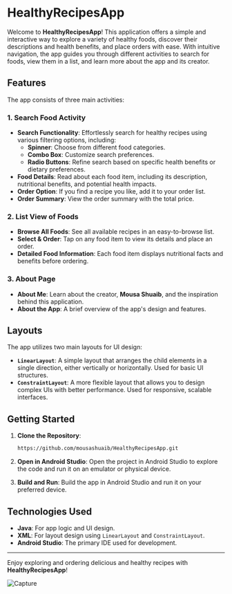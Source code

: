 # HealthyRecipesApp

Welcome to **HealthyRecipesApp**! This application offers a simple and interactive way to explore a variety of healthy foods, discover their descriptions and health benefits, and place orders with ease. With intuitive navigation, the app guides you through different activities to search for foods, view them in a list, and learn more about the app and its creator.

## Features

The app consists of three main activities:

### 1. **Search Food Activity**
   - **Search Functionality**: Effortlessly search for healthy recipes using various filtering options, including:
     - **Spinner**: Choose from different food categories.
     - **Combo Box**: Customize search preferences.
     - **Radio Buttons**: Refine search based on specific health benefits or dietary preferences.
   - **Food Details**: Read about each food item, including its description, nutritional benefits, and potential health impacts.
   - **Order Option**: If you find a recipe you like, add it to your order list.
   - **Order Summary**: View the order summary with the total price.

### 2. **List View of Foods**
   - **Browse All Foods**: See all available recipes in an easy-to-browse list.
   - **Select & Order**: Tap on any food item to view its details and place an order.
   - **Detailed Food Information**: Each food item displays nutritional facts and benefits before ordering.

### 3. **About Page**
   - **About Me**: Learn about the creator, **Mousa Shuaib**, and the inspiration behind this application.
   - **About the App**: A brief overview of the app's design and features.

## Layouts

The app utilizes two main layouts for UI design:
- **`LinearLayout`**: A simple layout that arranges the child elements in a single direction, either vertically or horizontally. Used for basic UI structures.
- **`ConstraintLayout`**: A more flexible layout that allows you to design complex UIs with better performance. Used for responsive, scalable interfaces.

## Getting Started

1. **Clone the Repository**:
    ```bash
    https://github.com/mousashuaib/HealthyRecipesApp.git
    ```
2. **Open in Android Studio**: Open the project in Android Studio to explore the code and run it on an emulator or physical device.

3. **Build and Run**: Build the app in Android Studio and run it on your preferred device.


## Technologies Used

- **Java**: For app logic and UI design.
- **XML**: For layout design using `LinearLayout` and `ConstraintLayout`.
- **Android Studio**: The primary IDE used for development.

---
Enjoy exploring and ordering delicious and healthy recipes with **HealthyRecipesApp**!



![Capture](https://github.com/user-attachments/assets/3d7b1522-be98-4d24-beeb-34aa3bb37fd9)

